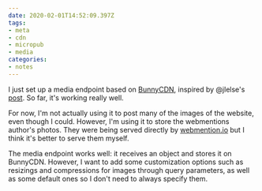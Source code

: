 ```yaml
---
date: 2020-02-01T14:52:09.397Z
tags:
- meta
- cdn
- micropub
- media
categories:
- notes
---
```


I just set up a media endpoint based on [BunnyCDN](https://bunnycdn.com), inspired by @jlelse's [post](https://jlelse.blog/micro/2020/01/2020-01-01-frviz/). So far, it's working really well.

For now, I'm not actually using it to post many of the images of the website, even though I could. However, I'm using it to store the webmentions author's photos. They were being served directly by [webmention.io](https://webmention.io/) but I think it's better to serve them myself.

The media endpoint works well: it receives an object and stores it on BunnyCDN. However, I want to add some customization options such as resizings and compressions for images through query parameters, as well as some default ones so I don't need to always specify them.

